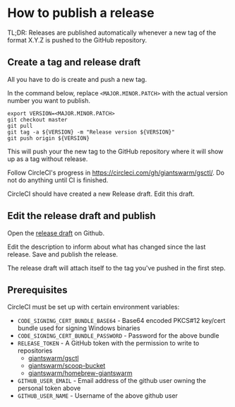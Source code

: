 # How to publish a release

TL;DR: Releases are published automatically whenever a new tag of the format X.Y.Z is pushed to the GitHub repository.

## Create a tag and release draft

All you have to do is create and push a new tag.

In the command below, replace `<MAJOR.MINOR.PATCH>` with the actual version number you want to publish.

```
export VERSION=<MAJOR.MINOR.PATCH>
git checkout master
git pull
git tag -a ${VERSION} -m "Release version ${VERSION}"
git push origin ${VERSION}
```

This will push your the new tag to the GitHub repository where it will show up as a tag without release.

Follow CircleCI's progress in https://circleci.com/gh/giantswarm/gsctl/. Do not do anything until CI is finished.

CircleCI should have created a new Release draft. Edit this draft.

## Edit the release draft and publish

Open the [release draft](https://github.com/giantswarm/gsctl/releases/) on Github.

Edit the description to inform about what has changed since the last release. Save and publish the release.

The release draft will attach itself to the tag you've pushed in the first step.

## Prerequisites

CircleCI must be set up with certain environment variables:

- `CODE_SIGNING_CERT_BUNDLE_BASE64` - Base64 encoded PKCS#12 key/cert bundle used for signing Windows binaries
- `CODE_SIGNING_CERT_BUNDLE_PASSWORD` - Password for the above bundle
- `RELEASE_TOKEN` - A GitHub token with the permission to write to repositories
  - [giantswarm/gsctl](https://github.com/giantswarm/gsctl/)
  - [giantswarm/scoop-bucket](https://github.com/giantswarm/scoop-bucket)
  - [giantswarm/homebrew-giantswarm](https://github.com/giantswarm/homebrew-giantswarm)
- `GITHUB_USER_EMAIL` - Email address of the github user owning the personal token above
- `GITHUB_USER_NAME` - Username of the above github user
